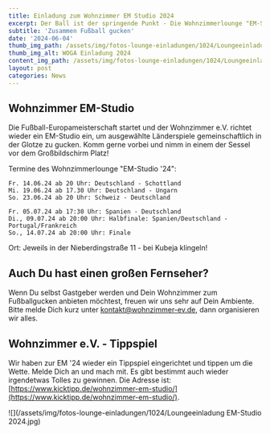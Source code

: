 ```yaml
---
title: Einladung zum Wohnzimmer EM Studio 2024
excerpt: Der Ball ist der springende Punkt - Die Wohnzimmerlounge "EM-Studio '24" öffnet - Die Termine findet ihr in diesem Artikel
subtitle: 'Zusammen Fußball gucken'
date: '2024-06-04'
thumb_img_path: /assets/img/fotos-lounge-einladungen/1024/Loungeeinladung EM-Studio 2024.jpg
thumb_img_alt: WOGA Einladung 2024
content_img_path: /assets/img/fotos-lounge-einladungen/1024/Loungeeinladung EM-Studio 2024.jpg
layout: post
categories: News
---
```


## Wohnzimmer EM-Studio
Die Fußball-Europameisterschaft startet und der Wohnzimmer e.V. richtet wieder ein EM-Studio ein, um ausgewählte Länderspiele gemeinschaftlich in der Glotze zu gucken.
Komm gerne vorbei und nimm in einem der Sessel vor dem Großbildschirm Platz!

Termine des Wohnzimmerlounge "EM-Studio '24":

    Fr. 14.06.24 ab 20 Uhr: Deutschland - Schottland
    Mi. 19.06.24 ab 17.30 Uhr: Deutschland - Ungarn
    So. 23.06.24 ab 20 Uhr: Schweiz - Deutschland

    Fr. 05.07.24 ab 17:30 Uhr: Spanien - Deutschland
    Di., 09.07.24 ab 20:00 Uhr: Halbfinale: Spanien/Deutschland - Portugal/Frankreich
    So., 14.07.24 ab 20:00 Uhr: Finale


Ort:
Jeweils in der Nieberdingstraße 11 - bei Kubeja klingeln!

## Auch Du hast einen großen Fernseher?
Wenn Du selbst Gastgeber werden und Dein Wohnzimmer zum Fußballgucken anbieten möchtest, freuen wir uns sehr auf Dein Ambiente. Bitte melde Dich kurz unter kontakt@wohnzimmer-ev.de, dann organisieren wir alles.

## Wohnzimmer e.V. - Tippspiel
Wir haben zur EM '24 wieder ein Tippspiel eingerichtet und tippen um die Wette. Melde Dich an und mach mit. Es gibt bestimmt auch wieder irgendetwas Tolles zu gewinnen. Die Adresse ist:
[https://www.kicktipp.de/wohnzimmer-em-studio/](https://www.kicktipp.de/wohnzimmer-em-studio/).



![](/assets/img/fotos-lounge-einladungen/1024/Loungeeinladung EM-Studio 2024.jpg)